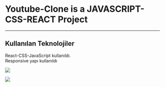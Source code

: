 <h1>Youtube-Clone is a JAVASCRIPT-CSS-REACT Project</h1>

<hr>

<h2>Kullanılan Teknolojiler</h2>

<p>React-CSS-JavaScript kullanıldı. </br> Responsive yapı kullanıldı</p>

![](public/gif/screen-1.gif)

![](public/gif/screen-2.gif)
